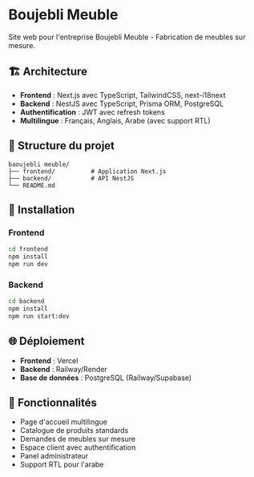 # Boujebli Meuble

Site web pour l'entreprise Boujebli Meuble - Fabrication de meubles sur mesure.

## 🏗️ Architecture

- **Frontend** : Next.js avec TypeScript, TailwindCSS, next-i18next
- **Backend** : NestJS avec TypeScript, Prisma ORM, PostgreSQL
- **Authentification** : JWT avec refresh tokens
- **Multilingue** : Français, Anglais, Arabe (avec support RTL)

## 📁 Structure du projet

```
baoujebli meuble/
├── frontend/          # Application Next.js
├── backend/           # API NestJS
└── README.md
```

## 🚀 Installation

### Frontend
```bash
cd frontend
npm install
npm run dev
```

### Backend
```bash
cd backend
npm install
npm run start:dev
```

## 🌐 Déploiement

- **Frontend** : Vercel
- **Backend** : Railway/Render
- **Base de données** : PostgreSQL (Railway/Supabase)

## 📝 Fonctionnalités

- Page d'accueil multilingue
- Catalogue de produits standards
- Demandes de meubles sur mesure
- Espace client avec authentification
- Panel administrateur
- Support RTL pour l'arabe 